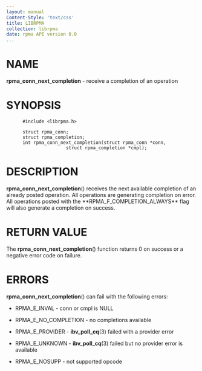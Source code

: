 ```yaml
---
layout: manual
Content-Style: 'text/css'
title: LIBRPMA
collection: librpma
date: rpma API version 0.0
...
```


[comment]: <> (SPDX-License-Identifier: BSD-3-Clause)
[comment]: <> (Copyright 2020, Intel Corporation)

NAME
====

**rpma\_conn\_next\_completion** - receive a completion of an operation

SYNOPSIS
========

          #include <librpma.h>

          struct rpma_conn;
          struct rpma_completion;
          int rpma_conn_next_completion(struct rpma_conn *conn,
                          struct rpma_completion *cmpl);

DESCRIPTION
===========

**rpma\_conn\_next\_completion**() receives the next available
completion of an already posted operation. All operations are generating
completion on error. All operations posted with the
\*\*RPMA\_F\_COMPLETION\_ALWAYS\*\* flag will also generate a completion
on success.

RETURN VALUE
============

The **rpma\_conn\_next\_completion**() function returns 0 on success or
a negative error code on failure.

ERRORS
======

**rpma\_conn\_next\_completion**() can fail with the following errors:

-   RPMA\_E\_INVAL - conn or cmpl is NULL

-   RPMA\_E\_NO\_COMPLETION - no completions available

-   RPMA\_E\_PROVIDER - **ibv\_poll\_cq**(3) failed with a provider
    error

-   RPMA\_E\_UNKNOWN - **ibv\_poll\_cq**(3) failed but no provider error
    is available

-   RPMA\_E\_NOSUPP - not supported opcode
